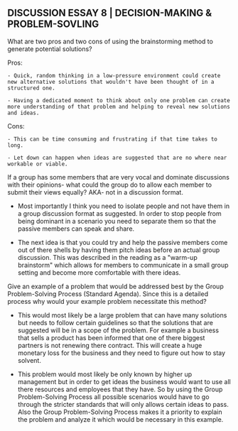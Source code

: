 ## DISCUSSION ESSAY 8 | DECISION-MAKING & PROBLEM-SOVLING

What are two pros and two cons of using the brainstorming method to generate potential solutions?

  Pros:

    - Quick, random thinking in a low-pressure environment could create new alternative solutions that wouldn't have been thought of in a structured one.

    - Having a dedicated moment to think about only one problem can create more understanding of that problem and helping to reveal new solutions and ideas.

  Cons:

    - This can be time consuming and frustrating if that time takes to long.

    - Let down can happen when ideas are suggested that are no where near workable or viable.

If a group has some members that are very vocal and dominate discussions with their opinions- what could the group do to allow each member to submit their views equally? AKA- not in a discussion format.

  - Most importantly I think you need to isolate people and not have them in a group discussion format as suggested. In order to stop people from being dominant in a scenario you need to separate them so that the passive members can speak and share.

  - The next idea is that you could try and help the passive members come out of there shells by having them pitch ideas before an actual group discussion. This was described in the reading as a "warm-up brainstorm" which allows for members to communicate in a small group setting and become more comfortable with there ideas.

Give an example of a problem that would be addressed best by the Group Problem-Solving Process (Standard Agenda). Since this is a detailed process why would your example problem necessitate this method?

  - This would most likely be a large problem that can have many solutions but needs to follow certain guidelines so that the solutions that are suggested will be in a scope of the problem. For example a business that sells a product has been informed that one of there biggest partners is not renewing there contract. This will create a huge monetary loss for the business and they need to figure out how to stay solvent.

  - This problem would most likely be only known by higher up management but in order to get ideas the business would want to use all there resources and employees that they have. So by using the Group Problem-Solving Process
  all possible scenarios would have to go through the stricter standards that will only allows certain ideas to pass. Also the Group Problem-Solving Process makes it a priority to explain the problem and analyze it which would be necessary in this example.
